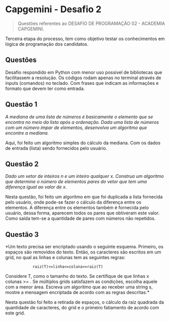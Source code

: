 # Capgemini - Desafio 2

>Questões referentes ao DESAFIO DE PROGRAMAÇÃO 02 - ACADEMIA CAPGEMINI.

Terceira etapa do processo, tem como objetivo testar os conhecimentos em lógica de programação dos candidatos.

## Questões

Desafio respondido em Python com menor uso possível de bibliotecas que facilitassem a resolução. Os códigos rodam apenas no terminal através de inputs (comandos) no teclado. Com frases que indicam as informações e formato que devem ter como entrada.

## Questão 1

*A mediana de uma lista de números é basicamente o elemento que se encontra no meio da lista após a ordenação. Dada uma lista de números com um número ímpar de elementos, desenvolva um algoritmo que encontre a mediana.*

Aqui, foi feito um algoritmo simples do cálculo da mediana. Com os dados de entrada (lista) sendo fornecidos pelo usuário.

## Questão 2

*Dado um vetor de inteiros n e um inteiro qualquer x. Construa um algoritmo que determine o número de elementos pares do vetor que tem uma diferença igual ao valor de x.*

Nesta questão, foi feito um algoritmo em que foi duplicada a lista fornecida pelo usuário, onde pode-se fazer o cálculo da diferença entre os elementos. A diferença entre os elementos também é fornecida pelo usuário, dessa forma, aparecem todos os pares que obtiveram este valor. Como saída tem-se a quantidade de pares com números não repetidos.

## Questão 3

*Um texto precisa ser encriptado usando o seguinte esquema. Primeiro, os espaços são removidos do texto. Então, os caracteres são escritos em um grid, no qual as linhas e colunas tem as seguintes regras:

                raiz(T)<=linha<=coluna<=raiz(T)

Considere T, como o tamanho do texto.
Se certifique de que linhas x colunas >= .
Se múltiplos grids satisfazem as condições, escolha aquele com a menor área.
Escreva um algoritmo que ao receber uma string s, mostre a mensagem encriptada de acordo com as regras descritas.*

Nesta questão foi feito a retirada de espaços, o cálculo da raiz quadrada da quantidade de caracteres, do grid e o primeiro fatiamento de acordo com este grid.
